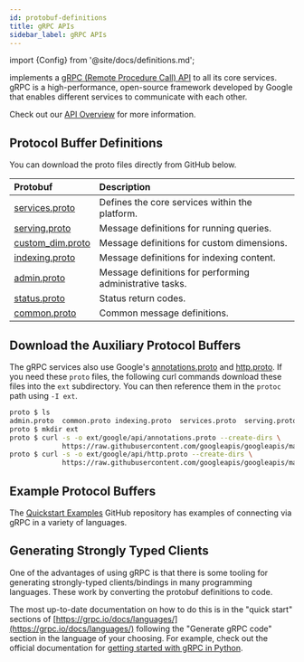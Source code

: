 ```yaml
---
id: protobuf-definitions
title: gRPC APIs
sidebar_label: gRPC APIs
---
```


import {Config} from '@site/docs/definitions.md';

<Config v="names.product"/> implements a <a href="https://grpc.io/">gRPC (Remote Procedure 
Call) API</a> to all its core services. gRPC is a high-performance, open-source 
framework developed by Google that enables different services to communicate 
with each other. 

Check out our [API Overview](/docs/1.0/api-reference/api-overview) for more 
information. 

## Protocol Buffer Definitions

You can download the proto files directly from GitHub below. 

| Protobuf | Description |
| :--- | :--- |
| [services.proto](https://github.com/vectara/protos/blob/main/services.proto) | Defines the core services within the platform. |
| [serving.proto](https://github.com/vectara/protos/blob/main/serving.proto) | Message definitions for running queries. |
| [custom_dim.proto](https://github.com/vectara/protos/blob/main/custom_dim.proto) | Message definitions for custom dimensions. |
| [indexing.proto](https://github.com/vectara/protos/blob/main/indexing.proto) | Message definitions for indexing content. |
| [admin.proto](https://github.com/vectara/protos/blob/main/admin.proto) | Message definitions for performing administrative tasks. |
| [status.proto](https://github.com/vectara/protos/blob/main/status.proto) | Status return codes. |
| [common.proto](https://github.com/vectara/protos/blob/main/common.proto) | Common message definitions. |

## Download the Auxiliary Protocol Buffers

The gRPC services also use Google's
[annotations.proto](https://github.com/googleapis/googleapis/blob/master/google/api/annotations.proto)
and [http.proto](https://github.com/googleapis/googleapis/blob/master/google/api/http.proto).
If you need these `proto` files, the following curl commands download these files into 
the `ext` subdirectory.
You can then reference them in the `protoc` path using `-I ext`.

```bash
proto $ ls
admin.proto  common.proto indexing.proto  services.proto  serving.proto  status.proto
proto $ mkdir ext
proto $ curl -s -o ext/google/api/annotations.proto --create-dirs \
             https://raw.githubusercontent.com/googleapis/googleapis/master/google/api/annotations.proto
proto $ curl -s -o ext/google/api/http.proto --create-dirs \
             https://raw.githubusercontent.com/googleapis/googleapis/master/google/api/http.proto
```

## Example Protocol Buffers

The [Quickstart Examples](https://github.com/vectara/getting-started) GitHub
repository has examples of connecting via gRPC in a variety of languages.

## Generating Strongly Typed Clients
One of the advantages of using gRPC is that there is some tooling for generating
strongly-typed clients/bindings in many programming languages. These work by
converting the protobuf definitions to code.

The most up-to-date documentation on how to do this is in the "quick start"
sections of [https://grpc.io/docs/languages/](https://grpc.io/docs/languages/)
following the "Generate gRPC code" section in the language of your choosing.
For example, check out the official documentation 
for [getting started with gRPC in Python](https://grpc.io/docs/languages/python/quickstart/).
